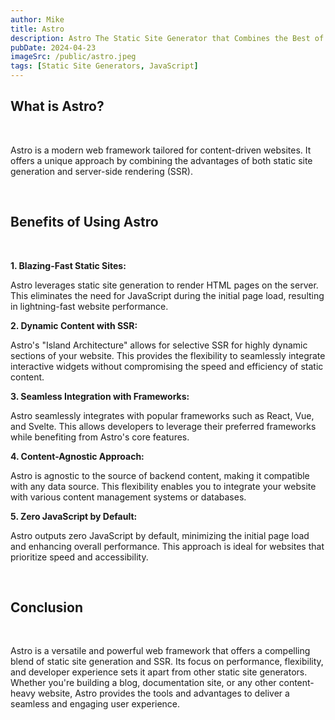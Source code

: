 ```yaml
---
author: Mike
title: Astro 
description: Astro The Static Site Generator that Combines the Best of Both Worlds
pubDate: 2024-04-23
imageSrc: /public/astro.jpeg
tags: [Static Site Generators, JavaScript]
---
```



## What is Astro?

</br>

Astro is a modern web framework tailored for content-driven websites. It offers a unique approach by combining the advantages of both static site generation and server-side rendering (SSR).

</br>

## Benefits of Using Astro

</br>

**1. Blazing-Fast Static Sites:**

Astro leverages static site generation to render HTML pages on the server. This eliminates the need for JavaScript during the initial page load, resulting in lightning-fast website performance.

**2. Dynamic Content with SSR:**

Astro's "Island Architecture" allows for selective SSR for highly dynamic sections of your website. This provides the flexibility to seamlessly integrate interactive widgets without compromising the speed and efficiency of static content.

**3. Seamless Integration with Frameworks:**

Astro seamlessly integrates with popular frameworks such as React, Vue, and Svelte. This allows developers to leverage their preferred frameworks while benefiting from Astro's core features.

**4. Content-Agnostic Approach:**

Astro is agnostic to the source of backend content, making it compatible with any data source. This flexibility enables you to integrate your website with various content management systems or databases.

**5. Zero JavaScript by Default:**

Astro outputs zero JavaScript by default, minimizing the initial page load and enhancing overall performance. This approach is ideal for websites that prioritize speed and accessibility.

</br>

## Conclusion

</br>

Astro is a versatile and powerful web framework that offers a compelling blend of static site generation and SSR. Its focus on performance, flexibility, and developer experience sets it apart from other static site generators. Whether you're building a blog, documentation site, or any other content-heavy website, Astro provides the tools and advantages to deliver a seamless and engaging user experience.
